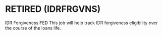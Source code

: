 # RETIRED (IDRFRGVNS)
IDR Forgiveness FED
This job will help track IDR forgiveness eligibility over the course of the loans life.
